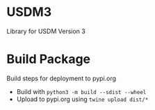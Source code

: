 # USDM3

Library for USDM Version 3

# Build Package

Build steps for deployment to pypi.org

- Build with `python3 -m build --sdist --wheel`
- Upload to pypi.org using `twine upload dist/*`
